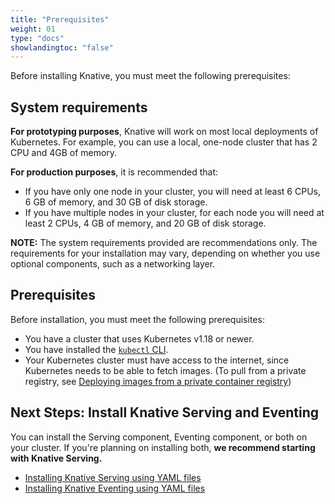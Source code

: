 ```yaml
---
title: "Prerequisites"
weight: 01
type: "docs"
showlandingtoc: "false"
---
```


Before installing Knative, you must meet the following prerequisites:

## System requirements

**For prototyping purposes**, Knative will work on most local deployments of Kubernetes.
For example, you can use a local, one-node cluster that has 2 CPU and 4GB of memory.

**For production purposes**, it is recommended that:
- If you have only one node in your cluster, you will need at least 6 CPUs, 6 GB of memory, and 30 GB of disk storage.
- If you have multiple nodes in your cluster, for each node you will need at least 2 CPUs, 4 GB of memory, and 20 GB of disk storage.
<!--TODO: Verify these requirements-->

**NOTE:** The system requirements provided are recommendations only.
The requirements for your installation may vary, depending on whether you use optional components, such as a networking layer.

## Prerequisites

Before installation, you must meet the following prerequisites:

- You have a cluster that uses Kubernetes v1.18 or newer.
- You have installed the [`kubectl` CLI](https://kubernetes.io/docs/tasks/tools/install-kubectl/).
- Your Kubernetes cluster must have access to the internet, since Kubernetes needs to be able to fetch images. (To pull from a private registry, see [Deploying images from a private container registry](https://knative.dev/docs/serving/deploying/private-registry/))

## Next Steps: Install Knative Serving and Eventing

You can install the Serving component, Eventing component, or both on your cluster. If you're planning on installing both, **we recommend starting with Knative Serving.**

  - [Installing Knative Serving using YAML files](./install-serving-with-yaml.md)
  - [Installing Knative Eventing using YAML files](./install-eventing-with-yaml.md)
